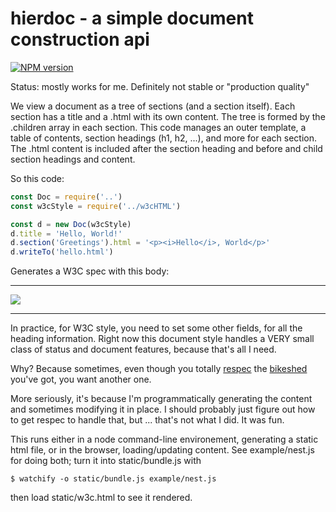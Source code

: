 # hierdoc - a simple document construction api
[![NPM version][npm-image]][npm-url]

Status: mostly works for me. Definitely not stable or "production quality"

We view a document as a tree of sections (and a section itself). Each
section has a title and a .html with its own content. The tree is
formed by the .children array in each section.  This code manages an
outer template, a table of contents, section headings (h1, h2, ...),
and more for each section. The .html content is included after the
section heading and before and child section headings and content.

So this code:

```js
const Doc = require('..')
const w3cStyle = require('../w3cHTML')

const d = new Doc(w3cStyle)
d.title = 'Hello, World!'
d.section('Greetings').html = '<p><i>Hello</i>, World</p>'
d.writeTo('hello.html')
```

Generates a W3C spec with this body:

---

<img src="https://hawkeworks.com/Screenshot_2020-02-11_19-49-58.png" />

---

In practice, for W3C style, you need to set some other fields, for all
the heading information. Right now this document style handles a VERY
small class of status and document features, because that's all I
need.

Why? Because sometimes, even though you totally
[respec](https://github.com/w3c/respec/wiki) the
[bikeshed](https://github.com/tabatkins/bikeshed) you've got, you want
another one.

More seriously, it's because I'm programmatically generating the
content and sometimes modifying it in place. I should probably just
figure out how to get respec to handle that, but ... that's not what I
did. It was fun.

This runs either in a node command-line environement, generating a static html
file, or in the browser, loading/updating content. See example/nest.js for doing both; turn it into static/bundle.js with

```terminal
$ watchify -o static/bundle.js example/nest.js
```

then load static/w3c.html to see it rendered.

[npm-image]: https://img.shields.io/npm/v/hierdoc.svg?style=flat-square
[npm-url]: https://npmjs.org/package/hierdoc
